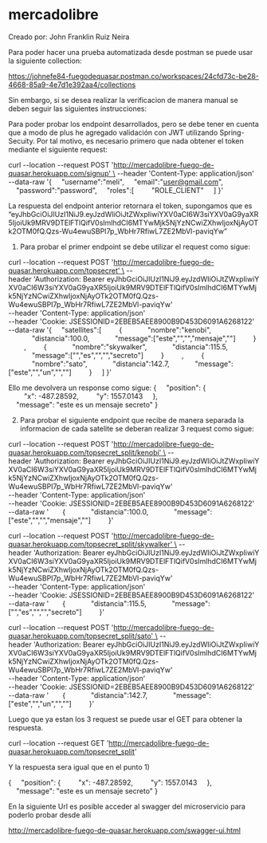 # mercadolibre
Creado por: John Franklin Ruiz Neira

Para poder hacer una prueba automatizada desde postman se puede usar la siguiente collection:

https://johnefe84-fuegodequasar.postman.co/workspaces/24cfd73c-be28-4668-85a9-4e7d1e392aa4/collections

Sin embargo, si se desea realizar la verificacion de manera manual se deben seguir las siguientes instrucciones:

Para poder probar los endpoint desarrollados, pero se debe tener en cuenta que a modo de plus he agregado validación con JWT utilizando Spring-Secuity. Por tal motivo, es necesario primero que nada obtener el token mediante el siguiente request:


curl --location --request POST 'http://mercadolibre-fuego-de-quasar.herokuapp.com/signup' \
--header 'Content-Type: application/json' \
--data-raw '{
    "username":"meli",
    "email":"user@gmail.com",
    "password":"password",
    "roles":[
        "ROLE_CLIENT"
    ]
}'


La respuesta del endpoint anterior retornara el token, supongamos que es “eyJhbGciOiJIUzI1NiJ9.eyJzdWIiOiJtZWxpIiwiYXV0aCI6W3siYXV0aG9yaXR5IjoiUk9MRV9DTElFTlQifV0sImlhdCI6MTYwMjk5NjYzNCwiZXhwIjoxNjAyOTk2OTM0fQ.Qzs-Wu4ewuSBPI7p_WbHr7RfiwL7ZE2MbVl-paviqYw” 

1) Para probar el primer endpoint se debe utilizar el request como sigue:

curl --location --request POST 'http://mercadolibre-fuego-de-quasar.herokuapp.com/topsecret' \
--header 'Authorization: Bearer eyJhbGciOiJIUzI1NiJ9.eyJzdWIiOiJtZWxpIiwiYXV0aCI6W3siYXV0aG9yaXR5IjoiUk9MRV9DTElFTlQifV0sImlhdCI6MTYwMjk5NjYzNCwiZXhwIjoxNjAyOTk2OTM0fQ.Qzs-Wu4ewuSBPI7p_WbHr7RfiwL7ZE2MbVl-paviqYw' \
--header 'Content-Type: application/json' \
--header 'Cookie: JSESSIONID=2EBEB5AEE8900B9D453D6091A6268122' \
--data-raw '{
    "satellites":[
        {
            "nombre":"kenobi",
            "distancia":100.0,
            "message":["este","","","mensaje",""]
        }
        ,
        {
            "nombre":"skywalker",
            "distancia":115.5,
            "message":["","es","","","secreto"]
        }
        ,
        {
            "nombre":"sato",
            "distancia":142.7,
            "message":["este","","un","",""]
        }
    ]
}'

Ello me devolvera un response como sigue:
{
    "position": {
        "x": -487.28592,
        "y": 1557.0143
    },
    "message": "este es un mensaje secreto"
}

2) Para probar el siguiente endpoint que recibe de manera separada la informacion de cada satelite se deberan realizar 3 request como sigue:

curl --location --request POST 'http://mercadolibre-fuego-de-quasar.herokuapp.com/topsecret_split/kenobi' \
--header 'Authorization: Bearer eyJhbGciOiJIUzI1NiJ9.eyJzdWIiOiJtZWxpIiwiYXV0aCI6W3siYXV0aG9yaXR5IjoiUk9MRV9DTElFTlQifV0sImlhdCI6MTYwMjk5NjYzNCwiZXhwIjoxNjAyOTk2OTM0fQ.Qzs-Wu4ewuSBPI7p_WbHr7RfiwL7ZE2MbVl-paviqYw' \
--header 'Content-Type: application/json' \
--header 'Cookie: JSESSIONID=2EBEB5AEE8900B9D453D6091A6268122' \
--data-raw '       {
            "distancia":100.0,
            "message":["este","","","mensaje",""]
        }'


curl --location --request POST 'http://mercadolibre-fuego-de-quasar.herokuapp.com/topsecret_split/skywalker' \
--header 'Authorization: Bearer eyJhbGciOiJIUzI1NiJ9.eyJzdWIiOiJtZWxpIiwiYXV0aCI6W3siYXV0aG9yaXR5IjoiUk9MRV9DTElFTlQifV0sImlhdCI6MTYwMjk5NjYzNCwiZXhwIjoxNjAyOTk2OTM0fQ.Qzs-Wu4ewuSBPI7p_WbHr7RfiwL7ZE2MbVl-paviqYw' \
--header 'Content-Type: application/json' \
--header 'Cookie: JSESSIONID=2EBEB5AEE8900B9D453D6091A6268122' \
--data-raw '       {
            "distancia":115.5,
            "message":["","es","","","secreto"]
        }'

curl --location --request POST 'http://mercadolibre-fuego-de-quasar.herokuapp.com/topsecret_split/sato' \
--header 'Authorization: Bearer eyJhbGciOiJIUzI1NiJ9.eyJzdWIiOiJtZWxpIiwiYXV0aCI6W3siYXV0aG9yaXR5IjoiUk9MRV9DTElFTlQifV0sImlhdCI6MTYwMjk5NjYzNCwiZXhwIjoxNjAyOTk2OTM0fQ.Qzs-Wu4ewuSBPI7p_WbHr7RfiwL7ZE2MbVl-paviqYw' \
--header 'Content-Type: application/json' \
--header 'Cookie: JSESSIONID=2EBEB5AEE8900B9D453D6091A6268122' \
--data-raw '       {
            "distancia":142.7,
            "message":["este","","un","",""]
        }'

Luego que ya estan los 3 request se puede usar el GET para obtener la respuesta.

curl --location --request GET 'http://mercadolibre-fuego-de-quasar.herokuapp.com/topsecret_split'

Y la respuesta sera igual que en el punto 1)

{
    "position": {
        "x": -487.28592,
        "y": 1557.0143
    },
    "message": "este es un mensaje secreto"
}


En la siguiente Url es posible acceder al swagger del microservicio para poderlo probar desde allí

http://mercadolibre-fuego-de-quasar.herokuapp.com/swagger-ui.html
